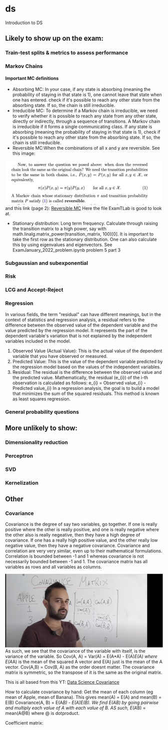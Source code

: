 # ds
Introduction to DS

## Likely to show up on the exam:

### Train-test splits & metrics to assess performance

### Markov Chains
#### Important MC definitions
* Absorbing MC: In your case, if any state is absorbing (meaning the probability of staying in that state is 1), one cannot leave that state when one has entered.  check if it's possible to reach any other state from the absorbing state. If so, the chain is still irreducible.
* Irreducible MC: To determine if a Markov chain is irreducible, we need to verify whether it is possible to reach any state from any other state, directly or indirectly, through a sequence of transitions. A Markov chain is irreducible if it forms a single communicating class. If any state is absorbing (meaning the probability of staying in that state is 1), check if it's possible to reach any other state from the absorbing state. If so, the chain is still irreducible.
* Reversible MC:When the combinations of all x and y are reversible. See this image:

![alt text](https://github.com/elisehammarstrom/ds/blob/main/images/reversible_markovchain.png?raw=true) 
and this link (page 2): [Reversible MC](https://inst.eecs.berkeley.edu/~ee126/sp18/reversibility.pdf)
Here the file ExamTLab is good to look at. 
* Stationary distribution: Long term frequency. Calculate through raising the transition matrix to a high power, say with math.linalg.matrix_power(transition_matrix, 100)[0]. It is important to take the first row as the stationary distribution. One can also calculate this by using eigenvalues and eigenvectors. See ExamJanuary_2022_problem.ipynb problem 5 part 3


### Subgaussian and subexponential

### Risk

### LCG and Accept-Reject

### Regression
In various fields, the term "residual" can have different meanings, but in the context of statistics and regression analysis, a residual refers to the difference between the observed value of the dependent variable and the value predicted by the regression model. It represents the part of the dependent variable's variation that is not explained by the independent variables included in the model.
1) Observed Value (Actual Value): This is the actual value of the dependent variable that you have observed or measured.
2) Predicted Value: This is the value of the dependent variable predicted by the regression model based on the values of the independent variables.
3) Residual: The residual is the difference between the observed value and the predicted value. Mathematically, the residual (e_{i}) of the i-th observation is calculated as follows:
   e_{i} = Observed value_{i} - Predicted value_{i}
In a regression analysis, the goal is to build a model that minimizes the sum of the squared residuals. This method is known as least squares regression.

### General probability questions

## More unlikely to show:

### Dimensionality reduction

### Perceptron

### SVD

### Kernelization

## Other
### Covariance  
Covariance is the degree of say two variables, go together. If one is really positive where the other is really positive, and one is really negative where the other also is really negeative, then they have a high degree of covariance. If one has a really high positive value, and the other really low negative value, then they have a negative covariance. 
Covariance and correlation are very very similar, even up to their mathematical formulations. Correlation is bounded between -1 and 1 whereas covariance is not necessarily bounded between -1 and 1. The covariance matrix has all variables as rows and all variables as columns. 

![alt text](https://github.com/elisehammarstrom/ds/blob/main/images/covariance.png?raw=true)
As such, we see that the covariance of the variable with itself, is the variance of the variable. 
So Cov(A, A) = Var(A) = E(A*A) - E(A)*E(A) where E(A*A) is the mean of the squared A vector and E(A) just is the mean of the A vector. 
Cov(A,B) = Cov(B, A) as the order doesnt matter. The covariance matrix is symmetric, so the transpose of it is the same as the original matrix. 

This is all based from this YT: [Data Science Covariance](https://www.youtube.com/watch?v=152tSYtiQbw)

How to calculate covariance by hand: 
Get the mean of each column (eg mean of Apple, mean of Banana). This gives mean(A) = E(A) and mean(B) = E(B)
Covariance(A, B) = E(A*B) - E(A)*E(B). 
We find E(A*B) by going pairwise and multiply each value of A with each value of B. AS such, E(A*B) = mean(A@B) where @ is dotproduct. 


Coefficient matrix: 

